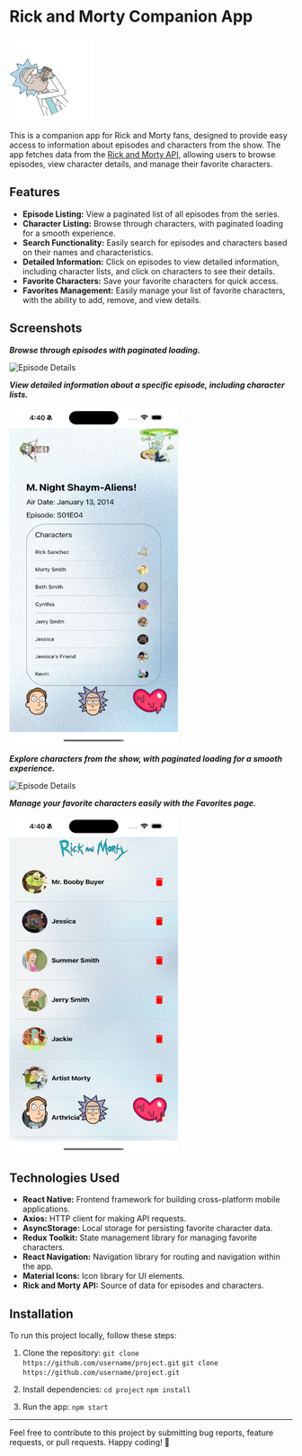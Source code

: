 # Rick and Morty Companion App

![Rick and Morty Logo](https://raw.githubusercontent.com/semihasdan/Rick-and-Morty/main/assets/gifRick.gif)

This is a companion app for Rick and Morty fans, designed to provide easy access to information about episodes and characters from the show. The app fetches data from the [Rick and Morty API](https://rickandmortyapi.com/), allowing users to browse episodes, view character details, and manage their favorite characters.

## Features

- **Episode Listing:** View a paginated list of all episodes from the series.
- **Character Listing:** Browse through characters, with paginated loading for a smooth experience.
- **Search Functionality:** Easily search for episodes and characters based on their names and characteristics.
- **Detailed Information:** Click on episodes to view detailed information, including character lists, and click on characters to see their details.
- **Favorite Characters:** Save your favorite characters for quick access.
- **Favorites Management:** Easily manage your list of favorite characters, with the ability to add, remove, and view details.

## Screenshots
***Browse through episodes with paginated loading.***

<img src="https://raw.githubusercontent.com/semihasdan/Rick-and-Morty/main/assets/main.png" alt="Episode Details" width="300" height="600">

***View detailed information about a specific episode, including character lists.***

<img src="https://raw.githubusercontent.com/semihasdan/Rick-and-Morty/main/assets/eDet.png" alt="Episode Details" width="300" height="600">

***Explore characters from the show, with paginated loading for a smooth experience.***

<img src="https://raw.githubusercontent.com/semihasdan/Rick-and-Morty/main/assets/car.png" alt="Episode Details" width="300" height="600">

***Manage your favorite characters easily with the Favorites page.***

<img src="https://raw.githubusercontent.com/semihasdan/Rick-and-Morty/main/assets/fav.png" alt="Episode Details" width="300" height="600">

## Technologies Used

- **React Native:** Frontend framework for building cross-platform mobile applications.
- **Axios:** HTTP client for making API requests.
- **AsyncStorage:** Local storage for persisting favorite character data.
- **Redux Toolkit:** State management library for managing favorite characters.
- **React Navigation:** Navigation library for routing and navigation within the app.
- **Material Icons:** Icon library for UI elements.
- **Rick and Morty API:** Source of data for episodes and characters.

## Installation

To run this project locally, follow these steps:

1. Clone the repository:
`git clone https://github.com/username/project.git`
`git clone https://github.com/username/project.git`

3. Install dependencies:
`cd project`
`npm install`

3. Run the app:
`npm start`

---

Feel free to contribute to this project by submitting bug reports, feature requests, or pull requests. Happy coding! 🚀




